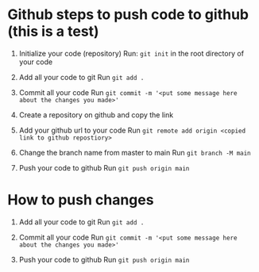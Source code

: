 # Github steps to push code to github (this is a test)

1. Initialize your code (repository)
Run: `git init` in the root directory of your code

2. Add all your code to git
Run `git add .`

3. Commit all your code
Run `git commit -m '<put some message here about the changes you made>'`

4. Create a repository on github and copy the link

5. Add your github url to your code
Run `git remote add origin <copied link to github repostiory>`

6. Change the branch name from master to main
Run `git branch -M main`

7. Push your code to github
Run `git push origin main`

# How to push changes

1. Add all your code to git
Run `git add .`

2. Commit all your code
Run `git commit -m '<put some message here about the changes you made>'`

3. Push your code to github
Run `git push origin main`
